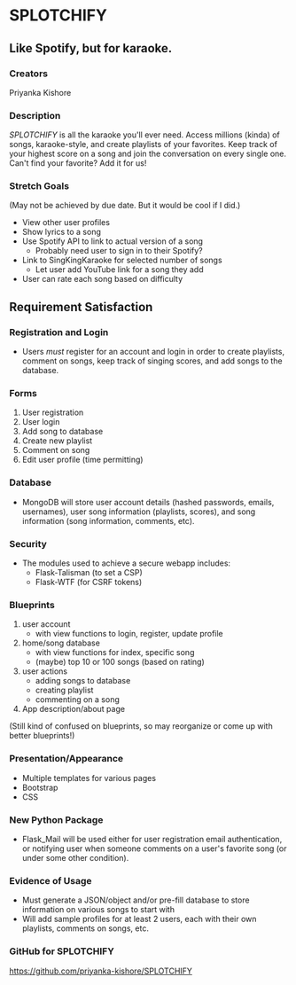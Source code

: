 # SPLOTCHIFY
## Like Spotify, but for karaoke.


### Creators
Priyanka Kishore

### Description
*SPLOTCHIFY* is all the karaoke you'll ever need. Access millions (kinda) of songs, karaoke-style, and create playlists of your favorites. Keep track of your highest score on a song and join the conversation on every single one. Can't find your favorite? Add it for us!

### Stretch Goals
(May not be achieved by due date. But it would be cool if I did.)

- View other user profiles
- Show lyrics to a song
- Use Spotify API to link to actual version of a song
    - Probably need user to sign in to their Spotify?
- Link to SingKingKaraoke for selected number of songs
    - Let user add YouTube link for a song they add
- User can rate each song based on difficulty


## Requirement Satisfaction

### Registration and Login
- Users *must* register for an account and login in order to create playlists, comment on songs, keep track of singing scores, and add songs to the database.

### Forms
1. User registration
2. User login
3. Add song to database
4. Create new playlist
5. Comment on song
6. Edit user profile (time permitting)

### Database
- MongoDB will store user account details (hashed passwords, emails, usernames), user song information (playlists, scores), and song information (song information, comments, etc).

### Security
- The modules used to achieve a secure webapp includes:
    - Flask-Talisman (to set a CSP)
    - Flask-WTF (for CSRF tokens)

### Blueprints
1. user account
    - with view functions to login, register, update profile
2. home/song database
    - with view functions for index, specific song
    - (maybe) top 10 or 100 songs (based on rating)
3. user actions
    - adding songs to database
    - creating playlist
    - commenting on a song
4. App description/about page

(Still kind of confused on blueprints, so may reorganize or come up with better blueprints!)

### Presentation/Appearance
- Multiple templates for various pages
- Bootstrap
- CSS

### New Python Package
- Flask_Mail will be used either for user registration email authentication, or notifying user when someone comments on a user's favorite song (or under some other condition).

### Evidence of Usage
- Must generate a JSON/object and/or pre-fill database to store information on various songs to start with
- Will add sample profiles for at least 2 users, each with their own playlists, comments on songs, etc.

### GitHub for SPLOTCHIFY
https://github.com/priyanka-kishore/SPLOTCHIFY

